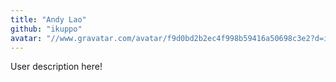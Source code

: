 ```yaml
---
title: "Andy Lao"
github: "ikuppo"
avatar: "//www.gravatar.com/avatar/f9d0bd2b2ec4f998b59416a50698c3e2?d=identicon"
---
```


User description here!
